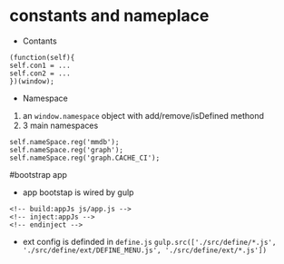 
# constants and nameplace
* Contants
```
(function(self){
self.con1 = ...
self.con2 = ...
})(window);
```
* Namespace
 1. an ```window.namespace``` object with add/remove/isDefined methond
 2. 3 main namespaces
 ```
self.nameSpace.reg('mmdb');
self.nameSpace.reg('graph');
self.nameSpace.reg('graph.CACHE_CI');
 ```

#bootstrap app
- app bootstap is wired by gulp
```
<!-- build:appJs js/app.js -->
<!-- inject:appJs -->
<!-- endinject -->
```
- ext config is definded in ```define.js```
```gulp.src(['./src/define/*.js', './src/define/ext/DEFINE_MENU.js', './src/define/ext/*.js'])```